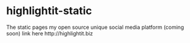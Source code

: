 <h1>highlightit-static</h1>
The static pages my open source unique social media platform (coming soon)
link here http://highlightit.biz

